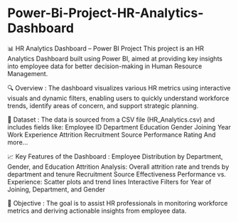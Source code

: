 # Power-Bi-Project-HR-Analytics-Dashboard

📊 HR Analytics Dashboard – Power BI Project
This project is an HR Analytics Dashboard built using Power BI, aimed at providing key insights into employee data for better decision-making in Human Resource Management.

🔍 Overview :
The dashboard visualizes various HR metrics using interactive visuals and dynamic filters, enabling users to quickly understand workforce trends, identify areas of concern, and support strategic planning.

📁 Dataset :
The data is sourced from a CSV file (HR_Analytics.csv) and includes fields like:
Employee ID
Department
Education
Gender
Joining Year
Work Experience
Attrition
Recruitment Source
Performance Rating
And more...

📈 Key Features of the Dashboard :
Employee Distribution by Department, Gender, and Education
Attrition Analysis: Overall attrition rate and trends by department and tenure
Recruitment Source Effectiveness
Performance vs. Experience: Scatter plots and trend lines
Interactive Filters for Year of Joining, Department, and Gender


📌 Objective :
The goal is to assist HR professionals in monitoring workforce metrics and deriving actionable insights from employee data.
